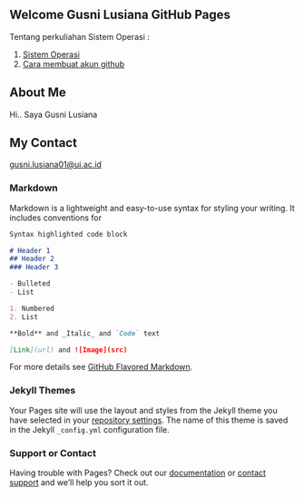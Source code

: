 ## Welcome Gusni Lusiana GitHub Pages
Tentang perkuliahan Sistem Operasi :
1. [Sistem Operasi](https://github.com/Gusni-Lusiana/os201/edit/master/README.md)
2. [Cara membuat akun github](https://github.com/Gusni-Lusiana/os201/edit/master/README.md)

## About Me
Hi.. Saya Gusni Lusiana

## My Contact
[gusni.lusiana01@ui.ac.id](mailto:gusni.lusiana01@ui.ac.id)



### Markdown

Markdown is a lightweight and easy-to-use syntax for styling your writing. It includes conventions for

```markdown
Syntax highlighted code block

# Header 1
## Header 2
### Header 3

- Bulleted
- List

1. Numbered
2. List

**Bold** and _Italic_ and `Code` text

[Link](url) and ![Image](src)
```

For more details see [GitHub Flavored Markdown](https://guides.github.com/features/mastering-markdown/).

### Jekyll Themes

Your Pages site will use the layout and styles from the Jekyll theme you have selected in your [repository settings](https://github.com/Gusni-Lusiana/os201/settings). The name of this theme is saved in the Jekyll `_config.yml` configuration file.

### Support or Contact

Having trouble with Pages? Check out our [documentation](https://help.github.com/categories/github-pages-basics/) or [contact support](https://github.com/contact) and we’ll help you sort it out.

